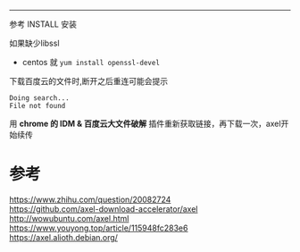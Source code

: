 
---
参考 INSTALL 安装

如果缺少libssl
- centos 就 `yum install openssl-devel`

下载百度云的文件时,断开之后重连可能会提示
```
Doing search...  
File not found
```
用 **chrome 的 IDM & 百度云大文件破解** 插件重新获取链接，再下载一次，axel开始续传


# 参考
<https://www.zhihu.com/question/20082724>  
<https://github.com/axel-download-accelerator/axel>  
<http://wowubuntu.com/axel.html>  
<https://www.youyong.top/article/115948fc283e6>  
<https://axel.alioth.debian.org/>